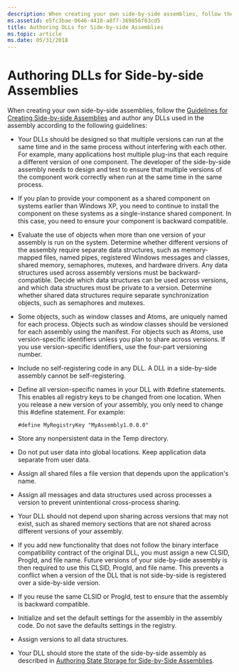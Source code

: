 ```yaml
---
description: When creating your own side-by-side assemblies, follow the Guidelines for Creating Side-by-side Assemblies.
ms.assetid: e5fc3bae-0646-4418-a8f7-369856f03cd5
title: Authoring DLLs for Side-by-side Assemblies
ms.topic: article
ms.date: 05/31/2018
---
```


# Authoring DLLs for Side-by-side Assemblies

When creating your own side-by-side assemblies, follow the [Guidelines for Creating Side-by-side Assemblies](guidelines-for-creating-side-by-side-assemblies.md) and author any DLLs used in the assembly according to the following guidelines:

-   Your DLLs should be designed so that multiple versions can run at the same time and in the same process without interfering with each other. For example, many applications host multiple plug-ins that each require a different version of one component. The developer of the side-by-side assembly needs to design and test to ensure that multiple versions of the component work correctly when run at the same time in the same process.

-   If you plan to provide your component as a shared component on systems earlier than Windows XP, you need to continue to install the component on these systems as a single-instance shared component. In this case, you need to ensure your component is backward compatible.

-   Evaluate the use of objects when more than one version of your assembly is run on the system. Determine whether different versions of the assembly require separate data structures, such as memory-mapped files, named pipes, registered Windows messages and classes, shared memory, semaphores, mutexes, and hardware drivers. Any data structures used across assembly versions must be backward-compatible. Decide which data structures can be used across versions, and which data structures must be private to a version. Determine whether shared data structures require separate synchronization objects, such as semaphores and mutexes.

-   Some objects, such as window classes and Atoms, are uniquely named for each process. Objects such as window classes should be versioned for each assembly using the manifest. For objects such as Atoms, use version-specific identifiers unless you plan to share across versions. If you use version-specific identifiers, use the four-part versioning number.

-   Include no self-registering code in any DLL. A DLL in a side-by-side assembly cannot be self-registering.

-   Define all version-specific names in your DLL with \#define statements. This enables all registry keys to be changed from one location. When you release a new version of your assembly, you only need to change this \#define statement. For example:

    `#define MyRegistryKey "MyAssembly1.0.0.0"`

-   Store any nonpersistent data in the Temp directory.

-   Do not put user data into global locations. Keep application data separate from user data.

-   Assign all shared files a file version that depends upon the application's name.

-   Assign all messages and data structures used across processes a version to prevent unintentional cross-process sharing.

-   Your DLL should not depend upon sharing across versions that may not exist, such as shared memory sections that are not shared across different versions of your assembly.

-   If you add new functionality that does not follow the binary interface compatibility contract of the original DLL, you must assign a new CLSID, ProgId, and file name. Future versions of your side-by-side assembly is then required to use this CLSID, ProgId, and file name. This prevents a conflict when a version of the DLL that is not side-by-side is registered over a side-by-side version.

-   If you reuse the same CLSID or ProgId, test to ensure that the assembly is backward compatible.

-   Initialize and set the default settings for the assembly in the assembly code. Do not save the defaults settings in the registry.

-   Assign versions to all data structures.

-   Your DLL should store the state of the side-by-side assembly as described in [Authoring State Storage for Side-by-Side Assemblies](authoring-state-storage-for-side-by-side-assemblies.md).

 

 




